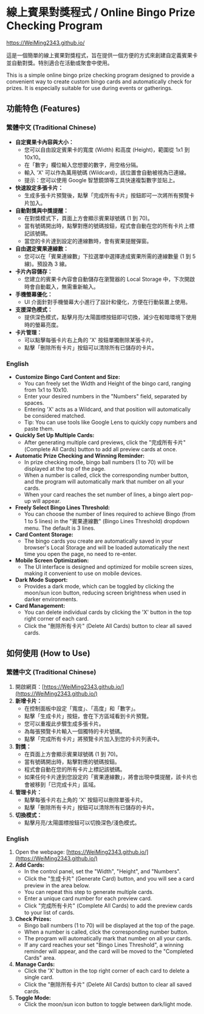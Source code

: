 # 線上賓果對獎程式 / Online Bingo Prize Checking Program

https://WeiMing2343.github.io/

這是一個簡單的線上賓果對獎程式，旨在提供一個方便的方式來創建自定義賓果卡並自動對獎。特別適合在活動或聚會中使用。

This is a simple online bingo prize checking program designed to provide a convenient way to create custom bingo cards and automatically check for prizes. It is especially suitable for use during events or gatherings.

## 功能特色 (Features)

### 繁體中文 (Traditional Chinese)

- **自定賓果卡內容與大小：**
    - 您可以自由設定賓果卡的寬度 (Width) 和高度 (Height)，範圍從 1x1 到 10x10。
    - 在「數字」欄位輸入您想要的數字，用空格分隔。
    - 輸入 'X' 可以作為萬用號碼 (Wildcard)，該位置會自動被視為已連線。
    - 提示：您可以使用 Google 智慧鏡頭等工具快速複製數字並貼上。
- **快速設定多張卡片：**
    - 生成多張卡片預覽後，點擊「完成所有卡片」按鈕即可一次將所有預覽卡片加入。
- **自動對獎與中獎提醒：**
    - 在對獎模式下，頁面上方會顯示賓果球號碼 (1 到 70)。
    - 當有號碼開出時，點擊對應的號碼按鈕，程式會自動在您的所有卡片上標記該號碼。
    - 當您的卡片達到設定的連線數時，會有賓果提醒彈窗。
- **自由選定賓果連線數：**
    - 您可以在「賓果連線數」下拉選單中選擇達成賓果所需的連線數量 (1 到 5 線)。預設為 3 線。
- **卡片內容儲存：**
    - 您建立的賓果卡內容會自動儲存在瀏覽器的 Local Storage 中，下次開啟時會自動載入，無需重新輸入。
- **手機螢幕優化：**
    - UI 介面針對手機螢幕大小進行了設計和優化，方便在行動裝置上使用。
- **支援深色模式：**
    - 提供深色模式，點擊月亮/太陽圖標按鈕即可切換，減少在較暗環境下使用時的螢幕亮度。
- **卡片管理：**
    - 可以點擊每張卡片右上角的 'X' 按鈕單獨刪除某張卡片。
    - 點擊「刪除所有卡片」按鈕可以清除所有已儲存的卡片。

### English

- **Customize Bingo Card Content and Size:**
    - You can freely set the Width and Height of the bingo card, ranging from 1x1 to 10x10.
    - Enter your desired numbers in the "Numbers" field, separated by spaces.
    - Entering 'X' acts as a Wildcard, and that position will automatically be considered matched.
    - Tip: You can use tools like Google Lens to quickly copy numbers and paste them.
- **Quickly Set Up Multiple Cards:**
    - After generating multiple card previews, click the "完成所有卡片" (Complete All Cards) button to add all preview cards at once.
- **Automatic Prize Checking and Winning Reminder:**
    - In prize checking mode, bingo ball numbers (1 to 70) will be displayed at the top of the page.
    - When a number is called, click the corresponding number button, and the program will automatically mark that number on all your cards.
    - When your card reaches the set number of lines, a bingo alert pop-up will appear.
- **Freely Select Bingo Lines Threshold:**
    - You can choose the number of lines required to achieve Bingo (from 1 to 5 lines) in the "賓果連線數" (Bingo Lines Threshold) dropdown menu. The default is 3 lines.
- **Card Content Storage:**
    - The bingo cards you create are automatically saved in your browser's Local Storage and will be loaded automatically the next time you open the page, no need to re-enter.
- **Mobile Screen Optimization:**
    - The UI interface is designed and optimized for mobile screen sizes, making it convenient to use on mobile devices.
- **Dark Mode Support:**
    - Provides a dark mode, which can be toggled by clicking the moon/sun icon button, reducing screen brightness when used in darker environments.
- **Card Management:**
    - You can delete individual cards by clicking the 'X' button in the top right corner of each card.
    - Click the "刪除所有卡片" (Delete All Cards) button to clear all saved cards.

## 如何使用 (How to Use)

### 繁體中文 (Traditional Chinese)

1.  開啟網頁：[https://WeiMing2343.github.io/](https://WeiMing2343.github.io/)
2.  **新增卡片：**
    - 在控制面板中設定「寬度」、「高度」和「數字」。
    - 點擊「生成卡片」按鈕，會在下方區域看到卡片預覽。
    - 您可以重複此步驟生成多張卡片。
    - 為每張預覽卡片輸入一個獨特的卡片號碼。
    - 點擊「完成所有卡片」將預覽卡片加入到您的卡片列表中。
3.  **對獎：**
    - 在頁面上方會顯示賓果球號碼 (1 到 70)。
    - 當有號碼開出時，點擊對應的號碼按鈕。
    - 程式會自動在您的所有卡片上標記該號碼。
    - 如果任何卡片達到您設定的「賓果連線數」，將會出現中獎提醒，該卡片也會被移到「已完成卡片」區域。
4.  **管理卡片：**
    - 點擊每張卡片右上角的 'X' 按鈕可以刪除單張卡片。
    - 點擊「刪除所有卡片」按鈕可以清除所有已儲存的卡片。
5.  **切換模式：**
    - 點擊月亮/太陽圖標按鈕可以切換深色/淺色模式。

### English

1.  Open the webpage: [https://WeiMing2343.github.io/](https://WeiMing2343.github.io/)
2.  **Add Cards:**
    - In the control panel, set the "Width", "Height", and "Numbers".
    - Click the "生成卡片" (Generate Card) button, and you will see a card preview in the area below.
    - You can repeat this step to generate multiple cards.
    - Enter a unique card number for each preview card.
    - Click "完成所有卡片" (Complete All Cards) to add the preview cards to your list of cards.
3.  **Check Prizes:**
    - Bingo ball numbers (1 to 70) will be displayed at the top of the page.
    - When a number is called, click the corresponding number button.
    - The program will automatically mark that number on all your cards.
    - If any card reaches your set "Bingo Lines Threshold", a winning reminder will appear, and the card will be moved to the "Completed Cards" area.
4.  **Manage Cards:**
    - Click the 'X' button in the top right corner of each card to delete a single card.
    - Click the "刪除所有卡片" (Delete All Cards) button to clear all saved cards.
5.  **Toggle Mode:**
    - Click the moon/sun icon button to toggle between dark/light mode.
